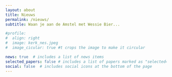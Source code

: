 ```yaml
---
layout: about
title: Nieuws
permalink: /nieuws/
subtitle: Waan je aan de Amstel met Wessie Bier...

#profile:
#  align: right
#  image: kerk_nes.jpeg
#  image_cicular: true #t crops the image to make it circular

news: true  # includes a list of news items
selected_papers: false # includes a list of papers marked as "selected={true}"
social: false  # includes social icons at the bottom of the page
---
```




